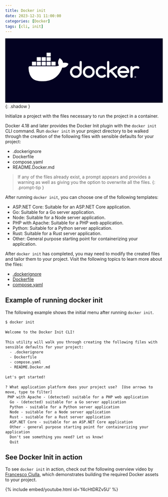 ```yaml
---
title: Docker init
date: 2023-12-31 11:00:00
categories: [Docker]
tags: [cli, init]
---
```

<script defer data-domain="senad-d.github.io" src="https://plus.seki.pro/js/script.js"></script>
![](https://github.com/senad-d/senad-d.github.io/blob/main/_media/images/docker-banner.png?raw=true)
{: .shadow }

Initialize a project with the files necessary to run the project in a container.

Docker 4.18 and later provides the Docker Init plugin with the `docker init` CLI command. Run `docker init` in your project directory to be walked through the creation of the following files with sensible defaults for your project:

-   .dockerignore
-   Dockerfile
-   compose.yaml
-   README.Docker.md

> If any of the files already exist, a prompt appears and provides a warning as well as giving you the option to overwrite all the files.
{: .prompt-tip }

After running `docker init`, you can choose one of the following templates:

-   ASP.NET Core: Suitable for an ASP.NET Core application.
-   Go: Suitable for a Go server application.
-   Node: Suitable for a Node server application.
-   PHP with Apache: Suitable for a PHP web application.
-   Python: Suitable for a Python server application.
-   Rust: Suitable for a Rust server application.
-   Other: General purpose starting point for containerizing your application.

After `docker init` has completed, you may need to modify the created files and tailor them to your project. Visit the following topics to learn more about the files:

-   [.dockerignore](https://docs.docker.com/engine/reference/builder/#dockerignore-file)
-   [Dockerfile](https://docs.docker.com/engine/reference/builder/)
-   [compose.yaml](https://docs.docker.com/compose/compose-application-model/)

## Example of running docker init

The following example shows the initial menu after running `docker init`.

```
$ docker init

Welcome to the Docker Init CLI!

This utility will walk you through creating the following files with sensible defaults for your project:
  - .dockerignore
  - Dockerfile
  - compose.yaml
  - README.Docker.md

Let's get started!

? What application platform does your project use?  [Use arrows to move, type to filter]
 PHP with Apache - (detected) suitable for a PHP web application
  Go - (detected) suitable for a Go server application
  Python - suitable for a Python server application
  Node - suitable for a Node server application
  Rust - suitable for a Rust server application
  ASP.NET Core - suitable for an ASP.NET Core application
  Other - general purpose starting point for containerizing your application
  Don't see something you need? Let us know!
  Quit
```

## See Docker Init in action

To see `docker init` in action, check out the following overview video by [Francesco Ciulla](https://www.linkedin.com/in/francesco-ciulla-roma/), which demonstrates building the required Docker assets to your project.

{% include embed/youtube.html id='f4cHtDRZv5U' %}